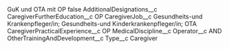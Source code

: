 <?xml version="1.0" encoding="UTF-8"?>
<CustomMetadata xmlns="http://soap.sforce.com/2006/04/metadata" xmlns:xsi="http://www.w3.org/2001/XMLSchema-instance" xmlns:xsd="http://www.w3.org/2001/XMLSchema">
    <label>GuK und OTA mit OP</label>
    <protected>false</protected>
    <values>
        <field>AdditionalDesignations__c</field>
        <value xsi:nil="true"/>
    </values>
    <values>
        <field>CaregiverFurtherEducation__c</field>
        <value xsi:type="xsd:string">OP</value>
    </values>
    <values>
        <field>CaregiverJob__c</field>
        <value xsi:type="xsd:string">Gesundheits-und Krankenpfleger/in; Gesundheits-und Kinderkrankenpfleger/in; OTA</value>
    </values>
    <values>
        <field>CaregiverPracticalExperience__c</field>
        <value xsi:type="xsd:string">OP</value>
    </values>
    <values>
        <field>MedicalDiscipline__c</field>
        <value xsi:nil="true"/>
    </values>
    <values>
        <field>Operator__c</field>
        <value xsi:type="xsd:string">AND</value>
    </values>
    <values>
        <field>OtherTrainingAndDevelopment__c</field>
        <value xsi:nil="true"/>
    </values>
    <values>
        <field>Type__c</field>
        <value xsi:type="xsd:string">Caregiver</value>
    </values>
</CustomMetadata>
